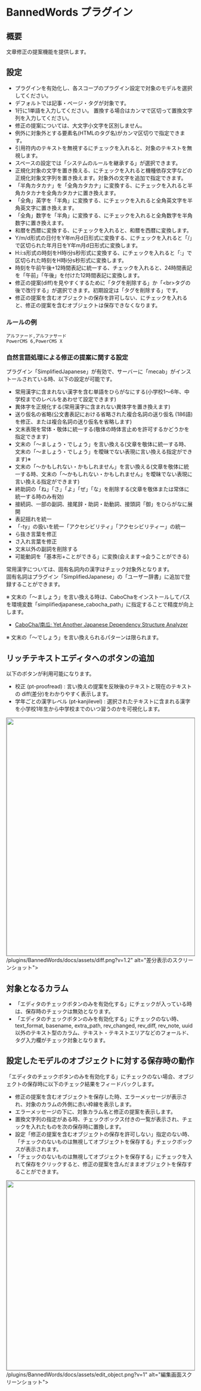 # BannedWords プラグイン

## 概要

文章修正の提案機能を提供します。

## 設定

- プラグインを有効化し、各スコープのプラグイン設定で対象のモデルを選択してください。
- デフォルトでは記事・ページ・タグが対象です。
- 1行に1単語を入力してください。 置換する場合はカンマで区切って置換文字列を入力してください。
- 修正の提案については、大文字小文字を区別しません。
- 例外に対象外とする要素名\(HTMLのタグ名\)がカンマ区切りで指定できます。
- 引用符内のテキストを無視するにチェックを入れると、対象のテキストを無視します。
- スペースの設定では「システムのルールを継承する」が選択できます。
- 正規化対象の文字を置き換える、にチェックを入れると機種依存文字などの正規化対象文字列を置き換えます。対象外の文字を追加で指定できます。
- 「半角カタカナ」を「全角カタカナ」に変換する、にチェックを入れると半角カタカナを全角カタカナに置き換えます。
- 「全角」英字を「半角」に変換する、にチェックを入れると全角英文字を半角英文字に置き換えます。
- 「全角」数字を「半角」に変換する、にチェックを入れると全角数字を半角数字に置き換えます。
- 和暦を西暦に変換する、にチェックを入れると、和暦を西暦に変換します。
- Y/m/d形式の日付をY年m月d日形式に変換する、にチェックを入れると「/」で区切られた年月日をY年m月d日形式に変換します。
- H:i:s形式の時刻をH時i分s秒形式に変換する、にチェックを入れると「:」で区切られた時刻をH時i分s秒形式に変換します。
- 時刻を午前午後\+12時間表記に統一する、チェックを入れると、24時間表記を「午前」「午後」を付けた12時間表記に変換します。
- 修正の提案\(diff\)を見やすくするために「タグを削除する」か「&lt;br&gt;タグの後で改行する」が選択できます。初期設定は「タグを削除する」です。
- 修正の提案を含むオブジェクトの保存を許可しない、にチェックを入れると、修正の提案を含むオブジェクトは保存できなくなります。

### ルールの例

    アルファード,アルファサード
    PowerCMS 6,PowerCMS X

### 自然言語処理による修正の提案に関する設定

プラグイン「SimplifiedJapanese」が有効で、サーバーに「mecab」がインストールされている時、以下の設定が可能です。

- 常用漢字に含まれない漢字を含む単語をひらがなにする\(小学校1〜6年、中学校までのレベルをあわせて設定できます\)
- 異体字を正規化する\(常用漢字に含まれない異体字を置き換えます\)
- 送り仮名の省略\(公文書表記における省略された複合名詞の送り仮名 \(186語\) を修正、または複合名詞の送り仮名を省略します\)
- 文末表現を常体・敬体に統一する\(敬体の時体言止めを許可するかどうかを指定できます\)
- 文末の「〜ましょう・でしょう」を言い換える\(文章を敬体に統一する時、文末の「〜ましょう・でしょう」を曖昧でない表現に言い換える指定ができます\)※
- 文末の「〜かもしれない・かもしれません」を言い換える\(文章を敬体に統一する時、文末の「〜かもしれない・かもしれません」を曖昧でない表現に言い換える指定ができます\)
- 終助詞の「ね」「さ」「よ」「ぜ」「な」を削除する\(文章を敬体または常体に統一する時のみ有効\)
- 接続詞、一部の副詞、接尾辞・助詞・助動詞、接頭詞「御」をひらがなに展開
- 表記揺れを統一
- 「\-ty」の扱いを統一「アクセシビリティ」「アクセシビリティー」の統一
- ら抜き言葉を修正
- さ入れ言葉を修正
- 文末以外の副詞を削除する
- 可能動詞を「基本形\+ことができる」に変換\(会えます→会うことができる\)

常用漢字については、固有名詞内の漢字はチェック対象外となります。  
固有名詞はプラグイン「SimplifiedJapanese」の「ユーザー辞書」に追加で登録することができます。

※ 文末の「〜ましょう」を言い換える時は、CaboChaをインストールしてパスを環境変数「simplifiedjapanese\_cabocha\_path」に指定することで精度が向上します。

- <a href="https://taku910.github.io/cabocha/" target="_blank">CaboCha/南瓜: Yet Another Japanese Dependency Structure Analyzer <i class="fa fa-external-link" aria-hidden="true"></i></a>

※ 文末の「〜でしょう」を言い換えられるパターンは限られます。

## リッチテキストエディタへのボタンの追加

以下のボタンが利用可能になります。

- 校正 \(pt\-proofread\) : 言い換えの提案を反映後のテキストと現在のテキストの diff\(差分\)をわかりやすく表示します。
- 学年ごとの漢字レベル \(pt\-kanjilevel\) : 選択されたテキストに含まれる漢字を小学校1年生から中学校までのいつ習うのかを可視化します。

<div class="text-center mb-4"><img style="border:1px solid gray;" width="700" height="635" src="<mt:var name="prototype_path">/plugins/BannedWords/docs/assets/diff.png?v=1.2" alt="差分表示のスクリーンショット"></div>

## 対象となるカラム

- 「エディタのチェックボタンのみを有効化する」にチェックが入っている時は、保存時のチェックは無効となります。
- 「エディタのチェックボタンのみを有効化する」にチェックのない時、text\_format, basename, extra\_path, rev\_changed, rev\_diff, rev\_note, uuid以外のテキスト型のカラム、テキスト・テキストエリアなどのフォールド、タグ入力欄がチェック対象となります。

## 設定したモデルのオブジェクトに対する保存時の動作

「エディタのチェックボタンのみを有効化する」にチェックのない場合、オブジェクトの保存時に以下のチェック結果をフィードバックします。

- 修正の提案を含むオブジェクトを保存した時、エラーメッセージが表示され、対象のカラムの外側に赤い枠線を表示します。
- エラーメッセージの下に、対象カラム名と修正の提案を表示します。
- 置換文字列の指定がある時、チェックボックス付きの一覧が表示され、チェックを入れたものを次の保存時に置換します。
- 設定「修正の提案を含むオブジェクトの保存を許可しない」指定のない時、「チェックのないものは無視してオブジェクトを保存する」チェックボックスが表示されます。
- 「チェックのないものは無視してオブジェクトを保存する」にチェックを入れて保存をクリックすると、修正の提案を含んだままオブジェクトを保存することができます。

<div class="text-center"><img style="border:1px solid gray;" width="700" height="506" src="<mt:var name="prototype_path">/plugins/BannedWords/docs/assets/edit_object.png?v=1" alt="編集画面スクリーンショット"></div>